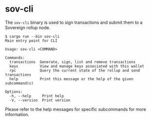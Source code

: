 # sov-cli

The `sov-cli` binary is used to sign transactions and submit them to a Sovereign rollup node.

```
$ cargo run --bin sov-cli
Main entry point for CLI

Usage: sov-cli <COMMAND>

Commands:
  transactions  Generate, sign, list and remove transactions
  keys          View and manage keys associated with this wallet
  rpc           Query the current state of the rollup and send transactions
  help          Print this message or the help of the given subcommand(s)

Options:
  -h, --help     Print help
  -V, --version  Print version
```

Please refer to the help messages for specific subcommands for more information.
